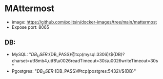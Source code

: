 # MAttermost

- image: https://github.com/politsin/docker-images/tree/main/mattermost
- Expose port: 8065

## DB:

- MySQL: "${DB_USER}:${DB_PASS}@tcp(mysql:3306)/${DB}?charset=utf8mb4,utf8\u0026readTimeout=30s\u0026writeTimeout=30s"
- Pgostgres: "${DB_USER}:${DB_PASS}@tcp(postgres:5432)/${DB}"
